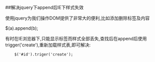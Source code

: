 ##解决jquery下append后IE下样式失效

使用jquery为我们操作DOM提供了非常大的便利,比如添加删除标签及内容

$(a).append(b);

有时在IE浏览器下,只能显示标签而样式全部丢失,查找后在append后使用trigger('create'),重新加载样式表,即可解决:

		$('#id').triger('create');